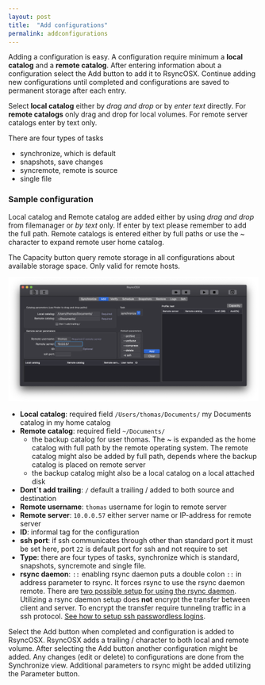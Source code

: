 ```yaml
---
layout: post
title:  "Add configurations"
permalink: addconfigurations
---
```

Adding a configuration is easy. A configuration require minimum a **local catalog** and a **remote catalog**. After entering information about a configuration select the Add button to add it to RsyncOSX. Continue adding new configurations until completed and configurations are saved to permanent storage after each entry.

Select **local catalog** either by *drag and drop* or by *enter text* directly. For **remote catalogs** only drag and drop for local volumes. For remote server catalogs enter by text only.

There are four types of tasks
- synchronize, which is default
- snapshots, save changes
- syncremote, remote is source
- single file

### Sample configuration

Local catalog and Remote catalog are added either by using *drag and drop* from filemanager or *by text* only. If enter by text please remember to add the full path. Remote catalogs is entered either by full paths or use the ~ character to expand remote user home catalog.

The Capacity button query remote storage in all configurations about available storage space. Only valid for remote hosts.

![](/images/RsyncOSX/master/add/add.png)

- **Local catalog**: required field `/Users/thomas/Documents/` my Documents catalog in my home catalog
- **Remote catalog**: required field `~/Documents/`
  - the backup catalog for user thomas. The ~ is expanded as the home catalog with full path by the remote operating system. The remote catalog might also be added by full path, depends where the backup catalog is placed on remote server
  - the backup catalog might also be a local catalog on a local attached disk
- **Dont´t add trailing**: `/` default a trailing / added to both source and destination
- **Remote username**: `thomas` username for login to remote server
- **Remote server**: `10.0.0.57` either server name or IP-address for remote server
- **ID**: informal tag for the configuration
- **ssh port**: if ssh communicates through other than standard port it must be set here, port `22` is default port for ssh and not require to set
- **Type**: there are four types of tasks, synchronize which is standard, snapshots, syncremote and single file.
- **rsync daemon**: `::` enabling rsync daemon puts a double colon `::` in address parameter to rsync. It forces rsync to use the rsync daemon remote. There are [two possible setup for using the rsync daemon](/rsyncdaemon). Utilizing a rsync daemon setup does **not** encrypt the transfer between client and server. To encrypt the transfer require tunneling traffic in a ssh protocol. [See how to setup ssh passwordless logins](/remotelogins).

Select the Add button when completed and configuration is added to RsyncOSX. RsyncOSX adds a trailing / character to both local and remote volume. After selecting the Add button another configuration might be added. Any changes (edit or delete) to configurations are done from the Synchronize view. Additional parameters to rsync might be added utilizing the Parameter button.
